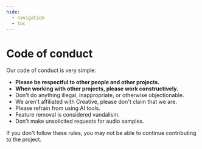 ```yaml
---
hide:
  - navigation
  - toc
---
```


# Code of conduct

Our code of conduct is very simple:

- **Please be respectful to other people and other projects.**
- **When working with other projects, please work constructively.**
- Don't do anything illegal, inappropriate, or otherwise objectionable.
- We aren't affiliated with Creative, please don't claim that we are.
- Please refrain from using AI tools.
- Feature removal is considered vandalism.
- Don't make unsolicited requests for audio samples.

If you don't follow these rules, you may not be able to continue contributing to the project.
